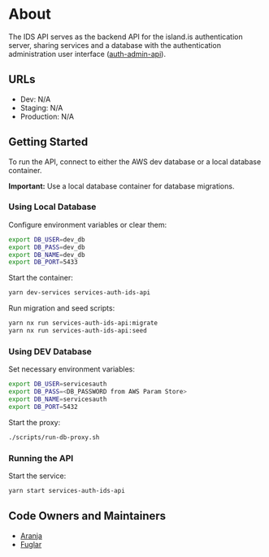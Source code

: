 # About

The IDS API serves as the backend API for the island.is authentication server, sharing services and a database with the authentication administration user interface ([auth-admin-api](https://docs.devland.is/apps/services/auth/admin-api)).

## URLs

- Dev: N/A
- Staging: N/A
- Production: N/A

## Getting Started

To run the API, connect to either the AWS dev database or a local database container.

**Important:** Use a local database container for database migrations.

### Using Local Database

Configure environment variables or clear them:

```bash
export DB_USER=dev_db
export DB_PASS=dev_db
export DB_NAME=dev_db
export DB_PORT=5433
```

Start the container:

```bash
yarn dev-services services-auth-ids-api
```

Run migration and seed scripts:

```bash
yarn nx run services-auth-ids-api:migrate
yarn nx run services-auth-ids-api:seed
```

### Using DEV Database

Set necessary environment variables:

```bash
export DB_USER=servicesauth
export DB_PASS=<DB_PASSWORD from AWS Param Store>
export DB_NAME=servicesauth
export DB_PORT=5432
```

Start the proxy:

```bash
./scripts/run-db-proxy.sh
```

### Running the API

Start the service:

```bash
yarn start services-auth-ids-api
```

## Code Owners and Maintainers

- [Aranja](https://github.com/orgs/island-is/teams/aranja/members)
- [Fuglar](https://github.com/orgs/island-is/teams/fuglar/members)
